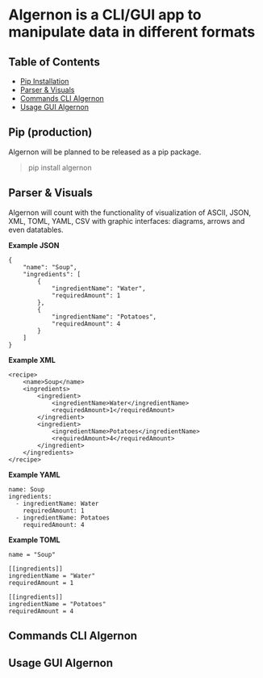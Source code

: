 # Algernon is a CLI/GUI app to manipulate data in different formats

## Table of Contents

  
  - [Pip Installation](#pip)
  - [Parser & Visuals](#parser-&-visuals)
  - [Commands CLI Algernon](#cli-commands)
  - [Usage GUI Algernon](#gui-usage)

<!-- 
## Mascot 
 
 o_o
(_^_) ( °)>   
      |   U
      (    )
     -->
## Pip (production)

Algernon will be planned to be released as a pip package.

> pip install algernon

## Parser & Visuals

Algernon will count with the functionality of visualization of ASCII, JSON, XML, TOML, YAML, CSV with graphic interfaces: diagrams, arrows and even datatables.

**Example JSON**

    {
        "name": "Soup",
        "ingredients": [
            {
                "ingredientName": "Water",
                "requiredAmount": 1
            },
            {
                "ingredientName": "Potatoes",
                "requiredAmount": 4
            }
        ]
    }

**Example XML**

    <recipe>
        <name>Soup</name>
        <ingredients>
            <ingredient>
                <ingredientName>Water</ingredientName>
                <requiredAmount>1</requiredAmount>
            </ingredient>
            <ingredient>
                <ingredientName>Potatoes</ingredientName>
                <requiredAmount>4</requiredAmount>
            </ingredient>
        </ingredients>
    </recipe>

**Example YAML**

    name: Soup
    ingredients:
      - ingredientName: Water
        requiredAmount: 1
      - ingredientName: Potatoes
        requiredAmount: 4


**Example TOML**

    name = "Soup"

    [[ingredients]]
    ingredientName = "Water"
    requiredAmount = 1

    [[ingredients]]
    ingredientName = "Potatoes"
    requiredAmount = 4


## Commands CLI Algernon

## Usage GUI Algernon

<!-- From here on this is just ideas 

## Data Manipulation

- [visidata](https://github.com/saulpw/visidata) - Spreadsheet multitool for data discovery and arrangement.

### Processors

- [jq](https://github.com/stedolan/jq) - JSON processor.
- [yq](https://github.com/kislyuk/yq) - YAML processor.
- [dasel](https://github.com/tomwright/dasel) - JSON/YAML/TOML/XML processor (like jq/yq).
- [yaml-cli](https://github.com/pandastrike/yaml-cli) - Query/update YAML.
- [ramda-cli](https://github.com/raine/ramda-cli) - Process data with functional pipelines.
- [xq](https://github.com/sibprogrammer/xq) - XML and HTML beautifier and content extractor.

### JSON

- [jp](https://github.com/therealklanni/jp) - JSON parser.
- [fx](https://github.com/antonmedv/fx) - Command-line JSON viewer.
- [vj](https://github.com/busyloop/vj) - Makes JSON human readable.
- [underscore-cli](https://github.com/ddopson/underscore-cli) - Utility-belt for hacking JSON and Javascript.
- [strip-json-comments-cli](https://github.com/sindresorhus/strip-json-comments-cli) - Strip comments from JSON.
- [GROQ](https://github.com/sanity-io/groq-cli) – JSON processor with queries and projections.
- [gron](https://github.com/tomnomnom/gron) - Make JSON greppable.

### YAML

- [dyff](https://github.com/homeport/dyff) - YAML diff tool.

### Columns

- [parse-columns-cli](https://github.com/sindresorhus/parse-columns-cli) - Parse text columns to JSON.
- [q](http://harelba.github.io/q/) - Execution of SQL-like queries on CSV/TSV/tabular text file.

### Text

- [figlet](http://www.figlet.org/) - Creates large text out of ASCII characters.
- [stegcloak](https://github.com/kurolabs/stegcloak) - Hide secrets with invisible characters in plain text securely.

-->
